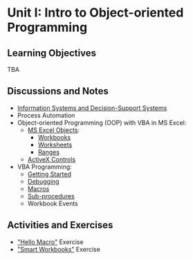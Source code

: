 # Unit I: Intro to Object-oriented Programming

## Learning Objectives

TBA

## Discussions and Notes

  + [Information Systems and Decision-Support Systems](/notes/information-systems/README.md)
  + Process Automation
  + Object-oriented Programming (OOP) with VBA in MS Excel:
    + [MS Excel Objects](/notes/ms-excel/README.md):
      + [Workbooks](/notes/ms-excel/workbooks.md)
      + [Worksheets](/notes/ms-excel/worksheets.md)
      + [Ranges](/notes/ms-excel/ranges.md)
    + [ActiveX Controls](/notes/ms-excel/activex-controls/README.md)
  + VBA Programming:
    + [Getting Started](/notes/visual-basic/getting-started.md)
    + [Debugging](/notes/visual-basic/debugging.md)
    + [Macros](/notes/visual-basic/macros.md)
    + [Sub-procedures](/notes/visual-basic/sub-procedures.md)
    + Workbook Events

## Activities and Exercises

  + ["Hello Macro"](/exercises/hello-macro.md) Exercise
  + ["Smart Workbooks"](/exercises/smart-workbooks.md) Exercise
